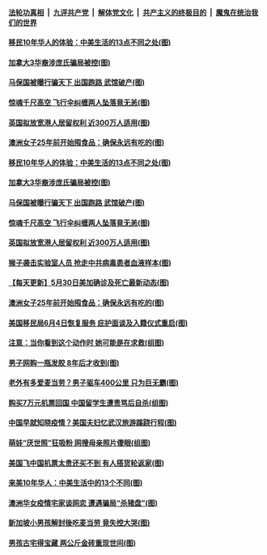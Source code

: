 

####  [法轮功真相](../../../../basic/blob/master/README.md?t=05311901) &nbsp;|&nbsp; [九评共产党](../../../../9ping.md/blob/master/README.md?t=05311901) &nbsp;|&nbsp; [解体党文化](../../../../jtdwh.md/blob/master/README.md?t=05311901)  &nbsp;|&nbsp; [共产主义的终极目的](../../../../gczydzjmd.md/blob/master/README.md?t=05311901) &nbsp;|&nbsp; [魔鬼在统治我们的世界](../../../../mgztzwmdsj.md/blob/master/README.md?t=05311901) 

#### [移民10年华人的体验：中美生活的13点不同之处(图)](../pages/p3/935036.md?t=05311901) 

#### [加拿大3华裔涉庞氏骗局被控(图)](../pages/p3/935034.md?t=05311901) 

#### [马保国被曝行骗天下 出国跑路 武馆破产(图)](../pages/p3/935028.md?t=05311901) 

#### [惊魂千尺高空 飞行伞纠缠两人坠落竟无恙(图)](../pages/p3/935012.md?t=05311901) 

#### [英国拟放宽港人居留权利 近300万人适用(图)](../pages/p3/935014.md?t=05311901) 

#### [澳洲女子25年前开始囤食品：确保永远有吃的(图)](../pages/p3/934910.md?t=05311901) 

#### [移民10年华人的体验：中美生活的13点不同之处(图)](../pages/p3/935036.md?t=05311901) 

#### [加拿大3华裔涉庞氏骗局被控(图)](../pages/p3/935034.md?t=05311901) 

#### [马保国被曝行骗天下 出国跑路 武馆破产(图)](../pages/p3/935028.md?t=05311901) 

#### [惊魂千尺高空 飞行伞纠缠两人坠落竟无恙(图)](../pages/p3/935012.md?t=05311901) 

#### [英国拟放宽港人居留权利 近300万人适用(图)](../pages/p3/935014.md?t=05311901) 

#### [猴子袭击实验室人员 抢走中共病毒患者血液样本(图)](../pages/p3/935011.md?t=05311901) 

#### [【每天更新】5月30日美加确诊及死亡最新动态(图)](../pages/p3/931800.md?t=05311901) 

#### [澳洲女子25年前开始囤食品：确保永远有吃的(图)](../pages/p3/934910.md?t=05311901) 

#### [美国移民局6月4日恢复服务 庇护面谈及入籍仪式重启(图)](../pages/p3/934906.md?t=05311901) 

#### [注意：当你看到这个动作时 她可能是在求救(组图)](../pages/p3/934899.md?t=05311901) 

#### [男子网购一瓶发胶 8年后才收到(图)](../pages/p3/934891.md?t=05311901) 

#### [老外有多爱麦当劳？男子驱车400公里 只为巨无霸(图)](../pages/p3/934878.md?t=05311901) 

#### [购买7万元机票回国 中国留学生遭责骂后自杀(组图)](../pages/p3/934835.md?t=05311901) 

#### [中国早就知晓疫情？美国夫妇忆武汉旅游蹊跷行程(图)](../pages/p3/934813.md?t=05311901) 

#### [萌娃“厌世照”狂吸粉 网搜母亲照片傻眼(组图)](../pages/p3/934794.md?t=05311901) 

#### [美国飞中国机票太贵还买不到 有人搭货轮返家(图)](../pages/p3/934783.md?t=05311901) 

#### [来美10年华人：中美生活中的13个不同(图)](../pages/p3/934771.md?t=05311901) 

#### [澳洲华女疫情宅家谈网恋 遭遇骗局“杀猪盘”(图)](../pages/p3/934770.md?t=05311901) 

#### [新加坡小男孩解封後吃麦当劳 竟失控大哭(图)](../pages/p3/934761.md?t=05311901) 

#### [男孩古宅得宝藏 两公斤金砖重现世间(图)](../pages/p3/934699.md?t=05311901) 


